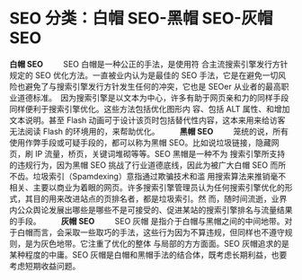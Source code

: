 # SEO 分类：白帽 SEO-黑帽 SEO-灰帽 SEO

**白帽 SEO**
　　
SEO 白帽是一种公正的手法，是使用符 合主流搜索引擎发行方针规定的 SEO 优化方法。一直被业内认为是最佳的 SEO 手法，它是在避免一切风险也避免了与搜索引擎发行方针发生任何的冲突，它也是 SEOer 从业者的最高职业道德标准。　因为搜索引擎是以文本为中心，许多有助于网页亲和力的同样手段同样便利于搜索引擎优化。这些方法包括优化图形内 容、包括 ALT 属性、和增加文本说明。甚至 Flash 动画可于设计该页时包括替代性内容，这本来用来给访客无法阅读 Flash 的环境用的，来帮助优化。
　　
**黑帽 SEO**
　　
笼统的说，所有使用作弊手段或可疑手段的，都可以称为黑帽 SEO。比如说垃圾链接，隐藏网页，刷 IP 流量，桥页，关键词堆砌等等。SEO 黑帽是一种不为 搜索引擎所支持的违规行为，因为黑帽 SEO 挑战了行业道德底线，因此为被广大白帽 SEO 而所不齿。垃圾索引（Spamdexing）意指通过欺骗技术和滥 用搜索算法来推销毫不相关、主要以商业为着眼的网页。许多搜索引擎管理员认为任何搜索引擎优化的形式，其目的用来改进站点的页排名者，都是垃圾索引。然 而，随时间流逝，业界内公众舆论发展出哪些是哪些不是可接受的、促进某站的搜索引擎排名与流量结果的手段。
　　
**灰帽 SEO**
　　
SEO 灰帽 是指介于白帽与黑帽之间的中间地带。对于白帽而言，会采取一些取巧的手法，这些行为因为不算违规，但同样也不遵守规则，是为灰色地带。它注重了优化的整体 与局部的方方面面。SEO 灰帽追求的是某种程度的中庸。SEO 灰帽是白帽和黑帽手法的结合体，既考虑长期利益，也要考虑短期收益问题。
